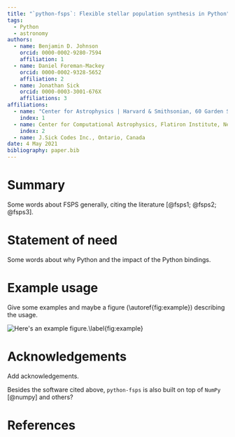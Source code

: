 ```yaml
---
title: "`python-fsps`: Flexible stellar population synthesis in Python"
tags:
  - Python
  - astronomy
authors:
  - name: Benjamin D. Johnson
    orcid: 0000-0002-9280-7594
    affiliation: 1
  - name: Daniel Foreman-Mackey
    orcid: 0000-0002-9328-5652
    affiliation: 2
  - name: Jonathan Sick
    orcid: 0000-0003-3001-676X
    affiliations: 3
affiliations:
  - name: "Center for Astrophysics | Harvard & Smithsonian, 60 Garden Street, Cambridge, MA 02138, USA"
    index: 1
  - name: Center for Computational Astrophysics, Flatiron Institute, New York, NY 10010, USA
    index: 2
  - name: J.Sick Codes Inc., Ontario, Canada
date: 4 May 2021
bibliography: paper.bib
---
```


# Summary

Some words about FSPS generally, citing the literature [@fsps1; @fsps2; @fsps3].

# Statement of need

Some words about why Python and the impact of the Python bindings.

# Example usage

Give some examples and maybe a figure (\autoref{fig:example}) describing the
usage.

![Here's an example figure.\label{fig:example}](figure.png)

# Acknowledgements

Add acknowledgements.

Besides the software cited above, `python-fsps` is also built on top of `NumPy`
[@numpy] and others?

# References
